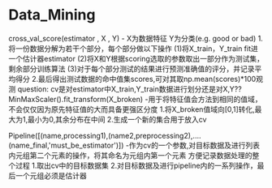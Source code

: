 # Data_Mining

cross_val_score(estimator , X , Y)
    -
    X为数据特征 Y为分类(e.g. good or bad)
    1.将一份数据分解为若干个部分，每个部分做以下操作
        (1)将X_train，Y_train fit进一个估计器estimator
        (2)将X和Y根据scoring选取的参数取出一部分作为测试集，剩余部分训练算法
        (3)对于每个部分测试的结果进行预测准确值的评分，并记录平均得分
    2.最后得出测试数据的命中值集scores,可对其取np.mean(scores)*100观测 
    question:
        cv是对estimator中X_train,Y_train数据进行划分还是对X,Y??
MinMaxScaler().fit_transform(X_broken)
    -用于将特征值会方法到相同的值域，不会仅仅因为原先特征值的大而具备更强区分度
    1.将X_broken值域向[0,1]转化,最大为1,最小为0,其余分布在中间
    2.生成一个新的集合用于放入cv

Pipeline([(name,processing1),(name2,preprocessing2),....(name_final,'must_be_estimator')])
    -作为cv的一个参数,对目标数据及进行列表内元组第二个元素的操作，将其命名为元组内第一个元素
    方便记录数据处理的整个过程
    1.取出cv中的目标数据集
    2.对目标数据及进行pipeline内的一系列操作，最后一个元组必须是估计器
    